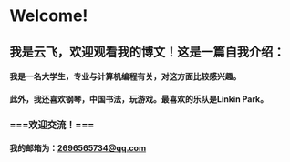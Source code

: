 # **Welcome!**
## 我是云飞，欢迎观看我的博文！这是一篇自我介绍：
#### 我是一名大学生，专业与计算机编程有关，对这方面比较感兴趣。
#### 此外，我还喜欢钢琴，中国书法，玩游戏。最喜欢的乐队是Linkin Park。
### ===欢迎交流！===   
#### 我的邮箱为：2696565734@qq.com
